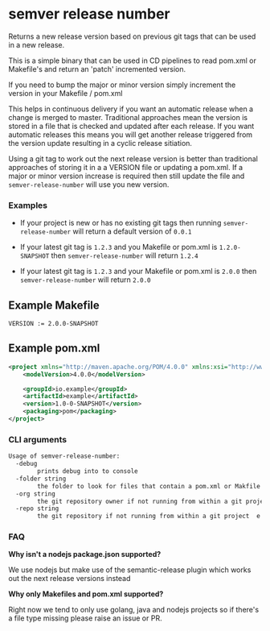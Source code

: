 # semver release number

Returns a new release version based on previous git tags that can be used in a new release.

This is a simple binary that can be used in CD pipelines to read pom.xml or Makefile's and return an 'patch' incremented version.

If you need to bump the major or minor version simply increment the version in your Makefile / pom.xml


This helps in continuous delivery if you want an automatic release when a change is merged to master.  Traditional approaches mean the version is stored in a file that is checked and updated after each release.  If you want automatic releases this means you will get another release triggered from the version update resulting in a cyclic release sitiation.  

Using a git tag to work out the next release version is better than traditional approaches of storing it in a a VERSION file or updating a pom.xml.  If a major or minor version increase is required then still update the file and `semver-release-number` will use you new version. 

### Examples

- If your project is new or has no existing git tags then running `semver-release-number` will return a default version of `0.0.1`

- If your latest git tag is `1.2.3` and you Makefile or pom.xml is `1.2.0-SNAPSHOT` then `semver-release-number` will return `1.2.4`

- If your latest git tag is `1.2.3` and your Makefile or pom.xml is `2.0.0` then `semver-release-number` will return `2.0.0`

## Example Makefile

```$xslt
VERSION := 2.0.0-SNAPSHOT
```

## Example pom.xml

```xml
<project xmlns="http://maven.apache.org/POM/4.0.0" xmlns:xsi="http://www.w3.org/2001/XMLSchema-instance" xsi:schemaLocation="http://maven.apache.org/POM/4.0.0 http://maven.apache.org/maven-v4_0_0.xsd">
    <modelVersion>4.0.0</modelVersion>

    <groupId>io.example</groupId>
    <artifactId>example</artifactId>
    <version>1.0-0-SNAPSHOT</version>
    <packaging>pom</packaging>
</project>
```

### CLI arguments

```sh
Usage of semver-release-number:
  -debug
    	prints debug into to console
  -folder string
    	the folder to look for files that contain a pom.xml or Makfile with the project version to bump (default ".")
  -org string
    	the git repository owner if not running from within a git project  e.g. fabric8io
  -repo string
    	the git repository if not running from within a git project  e.g. fabric8
```

### FAQ

__Why isn't a nodejs package.json supported?__

We use nodejs but make use of the semantic-release plugin which works out the next release versions instead

__Why only Makefiles and pom.xml supported?__

Right now we tend to only use golang, java and nodejs projects so if there's a file type missing please raise an issue or PR.